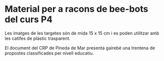 # Material per a racons de bee-bots del curs P4

Les imatges de les targetes són de mida 15 x 15 cm i es poden utilitzar amb les catifes de plàstic trasparent.

El document del CRP de Pineda de Mar presenta gairebé una trentena de propostes classificades per nivell educatiu.
